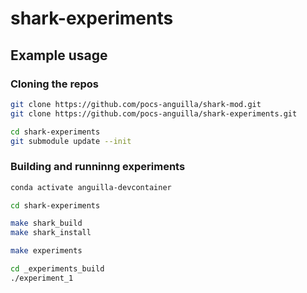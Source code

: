 # shark-experiments

## Example usage

### Cloning the repos

```bash
git clone https://github.com/pocs-anguilla/shark-mod.git
git clone https://github.com/pocs-anguilla/shark-experiments.git

cd shark-experiments
git submodule update --init
```

### Building and runninng experiments

```bash
conda activate anguilla-devcontainer

cd shark-experiments

make shark_build
make shark_install

make experiments

cd _experiments_build
./experiment_1
```


